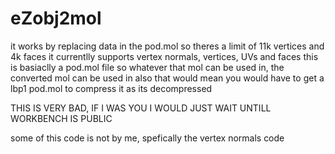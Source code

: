 # eZobj2mol
it works by replacing data in the pod.mol so theres a limit of 11k vertices and 4k faces
it currentlly supports vertex normals, vertices, UVs and faces
this is basiaclly a pod.mol file so whatever that mol can be used in, the converted mol can be used in
also that would mean you would have to get a lbp1 pod.mol to compress it as its decompressed


THIS IS VERY BAD, IF I WAS YOU I WOULD JUST WAIT UNTILL WORKBENCH IS PUBLIC

some of this code is not by me, spefically the vertex normals code
